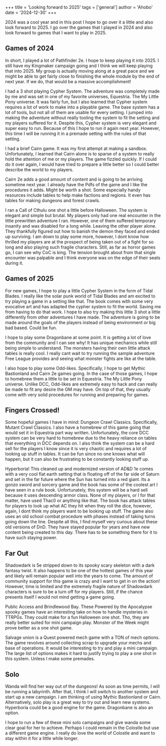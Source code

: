 +++
title = 'Looking forward to 2025'
tags = ['general']
author = 'Ahobo'
date = '2024-12-30'
+++

2024 was a cool year and in this post I hope to go over it a little and also look forward to 2025. I go over the games that
I played in 2024 and also look forward to games that I want to play in 2025.

## Games of 2024

In short, I played a lot of Pathfinder 2e. I hope to keep playing it into 2025. I still have my Kingmaker campaign going and I think
we will keep playing that into 2025. My group is actually moving along at a great pace and we might be able to get fairly close to finishing
the whole module by the end of next year. If we do, that would be a massive accomplishment!

I had a 3 shot playing Cypher System. The adventure was completely made by me and was set in one
of my favorite universes, Equestria. The My Little Pony universe. It was fairly fun, but I also learned that Cypher system requires a lot of
work to make into a playable game. The base system has a lot of tools, but not all of them are usable for every setting. I jumped into making
the adventure without really tooling the system to fit the setting and my players suffered for it. Despite this, Cypher system is very elegant
and super easy to run. Because of this I hope to run it again next year. However, this time I will be running it in a premade setting with the rules
of that setting.

I had a brief Cairn game. It was my first attempt at making a sandbox. Unfortunately, I learned that Cairn alone is to sparse of a system to really hold
the attention of me or my players. The game fizzled quickly. If I could do it over again, I would have tried to prepare a little better so I could better
describe the world to my players. 

Cairn 2e adds a good amount of content and is going to be arriving sometime next year. I already
have the Pdfs of the game and I like the procedures it adds. Might be worth a shot. Some especially handy resources include tables to help
make factions and regions. It even has tables for making dungeons and forest crawls.

I ran a Call of Cthulu one shot a little before Halloween. The system is elegant and simple but brutal. My players only had one
real encounter in the little prewritten adventure I ran. However, one of them suffered temporary insanity and was disabled for a long while. Leaving the other
player alone. They thankfully figured out how to banish the demon they faced and ended up surviving. I am down to play some more, however, I dont know how
thrilled my players are at the prospect of being taken out of a fight for so long and also playing such fragile characters. Still, as far as horror games
go, I can see why CoC is king. The tension brought about from that single encounter was palpable and I think everyone was on the edge of their seats during it.

## Games of 2025

For new games, I hope to play a little Cypher System
in the form of Tidal Blades. I really like the solar punk world of Tidal Blades and am excited to try playing a game in a setting like that.
The book comes with some very evocative art and has adapted the cypher system to fit the world. Saving me from having to do that work. I hope
to also try making this little 3 shot a little differently from other adventures I have made. The adventure is going to be made around the goals of
the players instead of being environment or big bad based. Could be fun.

I hope to play some Dragonbane at some point. It is getting a lot of love from the community and I can see why! It has unique mechanics while
still being simple to understand. The monsters having their own little attack tables is really cool. I really cant wait to try running the sample adventure
Free League provides and seeing what monster fights are like at the table.

I also hope to play some Odd-likes. Specifically, I hope to get Mythic Bastionland and Cairn 2e games going.
In the case of those games, I hope to homebrew them a little to be set in Equestria. The My Little Pony universe.
Unlike DCC, Odd-likes are extremely easy to hack and can really be made to fit any desire the GM may have. On top of that, they usually come with
very solid procedures for running and preparing for games.

## Fingers Crossed!

Some hopeful games I have in mind: Dungeon Crawl Classics. Specifically, Mutant Crawl Classics. I also have a homebrew of this game going that
would set it in Equestria part way written. Unfortunately, the core DCC system can be very hard to homebrew due to the heavy reliance on tables
that everything in DCC depends on. I also think the system can be a hard sell for the players I know since it is very chaotic and requires a lot
of looking up stuff in tables. It can be fun since no one knows what will happen, but it can also be frustrating to be constantly looking stuff up.

Hyperboria! This cleaned up and modernized version of AD&D 1e comes with a very cool flat earth setting that is floating off of the far side of
Saturn and set in the far future where the Sun has turned into a red giant. Its a gonzo sword and sorcery game and the book has some of the coolest
art I have seen in a rule book. Unfortunately, this system will be a hard sell because it uses descending armor class. None of my players, or I for
that matter, have used Thac0 or anything like that. The book has attack tables for players to look up what AC they hit when they roll the dice, however,
again, I dont think my players want to be looking up stuff. The game also uses an old school combat procedure with phases instead of taking turns going down
the line. Despite all this, I find myself very curious about these old versions of DnD. They have stayed popular for years and have new content being created
to this day. There has to be something there for it to have such staying power. 

## Far Out

Shadowdark is 5e stripped down to its spooky scary skeleton with a dark fantasy twist. It also happens to be one of the hottest games of this year and likely will
remain popular well into the years to come. The amount of community support for this game is crazy and I want to get in on the action! However, time is limited and
the extremely fragile nature of Shadowdark characters is sure to be a turn off for my players. Still, if the chance presents itself I would not mind getting a game
going.

Public Access and Brindlewood Bay. These Powered by the Apocalypse spooky games have an interesting take on how to handle mysteries in TTRPGs. They could make for a
fun Halloween one shot. Tho, they are really better suited for mini campaign play. Monster of the Week might prove better as a one shot game.

Salvage union is a Quest powered mech game with a TON of mech options. The game revolves around collecting scrap to upgrade your mechs and base of operations. It would be
interesting to try and play a mini campaign. The large list of options makes it hard to justify trying to play a one shot in this system. Unless I make some premades.

## Solo

Wanda will find her way out of the dungeons! As soon as time permits, I will be running a labyrinth. After that, I think I will switch to another system and start up
a new campaign. I am thinking of using Mythic Bastionland or Cairn. Alternatively, solo play is a great way to try out and learn new systems. Hyperboria could be a
good engine for the game. Dragonbane is also an option.

I hope to run a few of these mini solo campaigns and give wanda some clear goal for her to achieve. Perhaps I could remain in the Colostle but use a different game
engine. I really do love the world of Colostle and want to stay within it for a little while longer.
